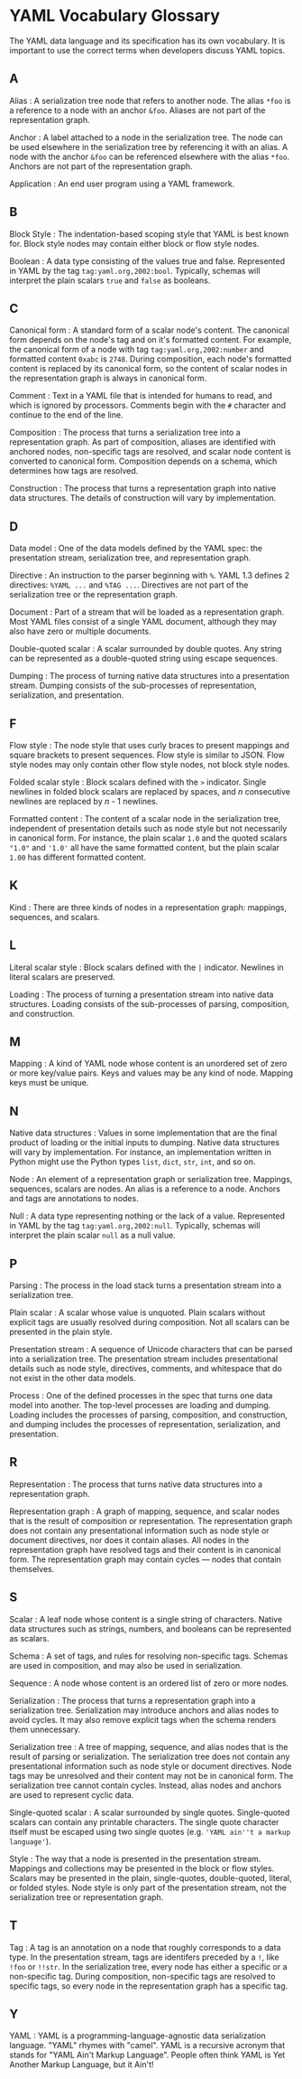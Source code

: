 YAML Vocabulary Glossary
========================

The YAML data language and its specification has its own vocabulary.
It is important to use the correct terms when developers discuss YAML topics.

## A

Alias
:
A serialization tree node that refers to another node.
The alias `*foo` is a reference to a node with an anchor `&foo`.
Aliases are not part of the representation graph.

Anchor
:
A label attached to a node in the serialization tree.
The node can be used elsewhere in the serialization tree by referencing it with
an alias.
A node with the anchor `&foo` can be referenced elsewhere with the alias
`*foo`.
Anchors are not part of the representation graph.

Application
:
An end user program using a YAML framework.

## B

Block Style
:
The indentation-based scoping style that YAML is best known for.
Block style nodes may contain either block or flow style nodes.

Boolean
:
A data type consisting of the values true and false.
Represented in YAML by the tag `tag:yaml.org,2002:bool`.
Typically, schemas will interpret the plain scalars `true` and `false` as
booleans.

## C

Canonical form
:
A standard form of a scalar node's content.
The canonical form depends on the node's tag and on it's formatted content.
For example, the canonical form of a node with tag `tag:yaml.org,2002:number`
and formatted content `0xabc` is `2748`.
During composition, each node's formatted content is replaced by its canonical
form, so the content of scalar nodes in the representation graph is always in
canonical form.

Comment
:
Text in a YAML file that is intended for humans to read, and which is ignored
by processors.
Comments begin with the `#` character and continue to the end of the line.

Composition
:
The process that turns a serialization tree into a representation graph.
As part of composition, aliases are identified with anchored nodes,
non-specific tags are resolved, and scalar node content is converted to
canonical form.
Composition depends on a schema, which determines how tags are resolved.

Construction
:
The process that turns a representation graph into native data structures.
The details of construction will vary by implementation.

## D

Data model
:
One of the data models defined by the YAML spec: the presentation stream,
serialization tree, and representation graph.

Directive
:
An instruction to the parser beginning with `%`.
YAML 1.3 defines 2 directives: `%YAML ...` and `%TAG ...`.
Directives are not part of the serialization tree or the representation graph.

Document
:
Part of a stream that will be loaded as a representation graph.
Most YAML files consist of a single YAML document, although they may also have
zero or multiple documents.

Double-quoted scalar
:
A scalar surrounded by double quotes.
Any string can be represented as a double-quoted string using escape sequences.

Dumping
:
The process of turning native data structures into a presentation stream.
Dumping consists of the sub-processes of representation, serialization, and
presentation.

## F

Flow style
:
The node style that uses curly braces to present mappings and square brackets
to present sequences.
Flow style is similar to JSON.
Flow style nodes may only contain other flow style nodes, not block style
nodes.

Folded scalar style
:
Block scalars defined with the `>` indicator.
Single newlines in folded block scalars are replaced by spaces, and *n*
consecutive newlines are replaced by *n* - 1 newlines.

Formatted content
:
The content of a scalar node in the serialization tree, independent of
presentation details such as node style but not necessarily in canonical form.
For instance, the plain scalar `1.0` and the quoted scalars `"1.0"` and `'1.0'`
all have the same formatted content, but the plain scalar `1.00` has different
formatted content.

## K

Kind
:
There are three kinds of nodes in a representation graph: mappings, sequences,
and scalars.


## L

Literal scalar style
:
Block scalars defined with the `|` indicator.
Newlines in literal scalars are preserved.

Loading
:
The process of turning a presentation stream into native data structures.
Loading consists of the sub-processes of parsing, composition, and
construction.

## M

Mapping
:
A kind of YAML node whose content is an unordered set of zero or more key/value
pairs.
Keys and values may be any kind of node.
Mapping keys must be unique.

## N

Native data structures
:
Values in some implementation that are the final product of loading or the
initial inputs to dumping.
Native data structures will vary by implementation.
For instance, an implementation written in Python might use the Python types
`list`, `dict`, `str`, `int`, and so on.

Node
:
An element of a representation graph or serialization tree.
Mappings, sequences, scalars are nodes.
An alias is a reference to a node.
Anchors and tags are annotations to nodes.

Null
:
A data type representing nothing or the lack of a value.
Represented in YAML by the tag `tag:yaml.org,2002:null`.
Typically, schemas will interpret the plain scalar `null` as a null value.

## P

Parsing
:
The process in the load stack turns a presentation stream into a serialization
tree.

Plain scalar
:
A scalar whose value is unquoted.
Plain scalars without explicit tags are usually resolved during composition.
Not all scalars can be presented in the plain style.

Presentation stream
:
A sequence of Unicode characters that can be parsed into a serialization tree.
The presentation stream includes presentational details such as node style,
directives, comments, and whitespace that do not exist in the other data
models.

Process
:
One of the defined processes in the spec that turns one data model into
another.
The top-level processes are loading and dumping.
Loading includes the processes of parsing, composition, and construction, and
dumping includes the processes of representation, serialization, and
presentation.

## R

Representation
:
The process that turns native data structures into a representation graph.

Representation graph
:
A graph of mapping, sequence, and scalar nodes that is the result of
composition or representation.
The representation graph does not contain any presentational information such
as node style or document directives, nor does it contain aliases.
All nodes in the representation graph have resolved tags and their content is
in canonical form.
The representation graph may contain cycles — nodes that contain themselves.

## S

Scalar
:
A leaf node whose content is a single string of characters.
Native data structures such as strings, numbers, and booleans can be
represented as scalars.

Schema
:
A set of tags, and rules for resolving non-specific tags.
Schemas are used in composition, and may also be used in serialization.

Sequence
:
A node whose content is an ordered list of zero or more nodes.

Serialization
:
The process that turns a representation graph into a serialization tree.
Serialization may introduce anchors and alias nodes to avoid cycles.
It may also remove explicit tags when the schema renders them unnecessary.

Serialization tree
:
A tree of mapping, sequence, and alias nodes that is the result of parsing or
serialization.
The serialization tree does not contain any presentational information such as
node style or document directives.
Node tags may be unresolved and their content may not be in canonical form.
The serialization tree cannot contain cycles.
Instead, alias nodes and anchors are used to represent cyclic data.

Single-quoted scalar
:
A scalar surrounded by single quotes.
Single-quoted scalars can contain any printable characters.
The single quote character itself must be escaped using two single quotes (e.g.
`'YAML ain''t a markup language'`).

Style
:
The way that a node is presented in the presentation stream.
Mappings and collections may be presented in the block or flow styles.
Scalars may be presented in the plain, single-quotes, double-quoted, literal,
or folded styles.
Node style is only part of the presentation stream, not the serialization tree
or representation graph.

## T

Tag
:
A tag is an annotation on a node that roughly corresponds to a data type.
In the presentation stream, tags are identifers preceded by a `!`, like `!foo`
or `!!str`.
In the serialization tree, every node has either a specific or a non-specific
tag.
During composition, non-specific tags are resolved to specific tags, so every
node in the representation graph has a specific tag.

## Y

YAML
:
YAML is a programming-language-agnostic data serialization language.
"YAML" rhymes with "camel".
YAML is a recursive acronym that stands for "YAML Ain't Markup Language".
People often think YAML is Yet Another Markup Language, but it Ain't!
